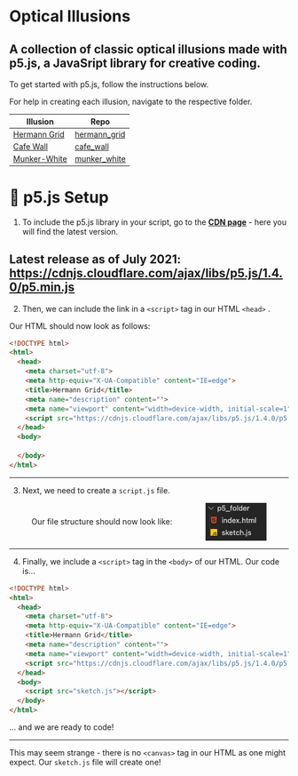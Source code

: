 # Optical Illusions
## A collection of classic optical illusions made with p5.js, a JavaSript library for creative coding.

To get started with p5.js, follow the instructions below.

For help in creating each illusion, navigate to the respective folder.


| Illusion      | Repo |
| ----------- | ----------- |
| [Hermann Grid]([URL](https://www.illusionsindex.org/i/hermann-grid))      | [hermann_grid](https://github.com/arthurfincham/optical_illusions/tree/master/hermann_grid)       |
| [Cafe Wall](https://github.com/arthurfincham/optical_illusions/tree/master/cafe_wall)   | [cafe_wall](https://github.com/arthurfincham/optical_illusions/tree/master/cafe_wall)        |
| [Munker-White](https://michaelbach.de/ot/lum-white/)   | [munker_white](https://github.com/arthurfincham/optical_illusions/tree/master/munker_white)        |


# :wrench: p5.js Setup
 
1. To include the p5.js library in your script, go to the [**CDN page**](https://cdnjs.com/libraries/p5.js) - here you will find the latest version.

Latest release as of July 2021:
https://cdnjs.cloudflare.com/ajax/libs/p5.js/1.4.0/p5.min.js
---
2. Then, we can include the link in a ```<script>``` tag in our HTML ```<head>``` .

Our HTML should now look as follows:

``` HTML
<!DOCTYPE html>
<html>
  <head>
    <meta charset="utf-8">
    <meta http-equiv="X-UA-Compatible" content="IE=edge">
    <title>Hermann Grid</title>
    <meta name="description" content="">
    <meta name="viewport" content="width=device-width, initial-scale=1">
    <script src="https://cdnjs.cloudflare.com/ajax/libs/p5.js/1.4.0/p5.min.js"></script>
  </head>
  <body>

  </body>
</html>
```
---
3. Next, we need to create a ```script.js``` file.


<figure style="display: flex; justify-content: space-between; align-items: center;">
  <figcaption>Our file structure should now look like:</figcaption>
  <img src="resources/p5filestructure.png">
</figure>

---
4. Finally, we include a ```<script>``` tag in the ```<body>``` of our HTML. Our code is...
``` HTML
<!DOCTYPE html>
<html>
  <head>
    <meta charset="utf-8">
    <meta http-equiv="X-UA-Compatible" content="IE=edge">
    <title>Hermann Grid</title>
    <meta name="description" content="">
    <meta name="viewport" content="width=device-width, initial-scale=1">
    <script src="https://cdnjs.cloudflare.com/ajax/libs/p5.js/1.4.0/p5.min.js"></script>
  </head>
  <body>
    <script src="sketch.js"></script>
  </body>
</html>
```
... and we are ready to code!

---

This may seem strange - there is no ```<canvas>``` tag in our HTML as one might expect. Our ```sketch.js``` file will create one!

